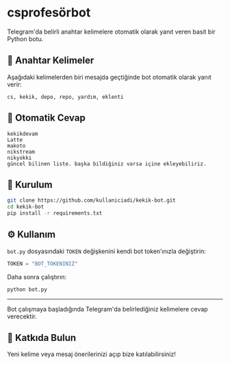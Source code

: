 # csprofesörbot

Telegram'da belirli anahtar kelimelere otomatik olarak yanıt veren basit bir Python botu.

## 🔑 Anahtar Kelimeler

Aşağıdaki kelimelerden biri mesajda geçtiğinde bot otomatik olarak yanıt verir:

```
cs, kekik, depo, repo, yardım, eklenti
```

## 📩 Otomatik Cevap

```
kekikdevam
Latte
makoto
nikstream
nikyokki
güncel bilinen liste. başka bildiğiniz varsa içine ekleyebiliriz.
```

## 🚀 Kurulum

```bash
git clone https://github.com/kullaniciadi/kekik-bot.git
cd kekik-bot
pip install -r requirements.txt
```

## ⚙️ Kullanım

`bot.py` dosyasındaki `TOKEN` değişkenini kendi bot token’ınızla değiştirin:

```python
TOKEN = "BOT_TOKENINIZ"
```

Daha sonra çalıştırın:

```bash
python bot.py
```

---

Bot çalışmaya başladığında Telegram'da belirlediğiniz kelimelere cevap verecektir.

## 🤝 Katkıda Bulun

Yeni kelime veya mesaj önerilerinizi açıp bize katılabilirsiniz!
